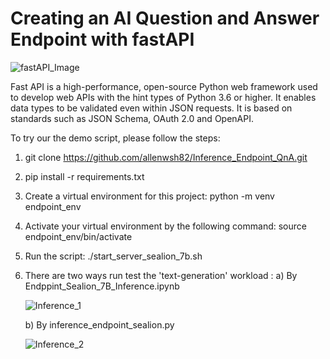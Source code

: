 # Creating an AI Question and Answer Endpoint with fastAPI


![fastAPI_Image](https://github.com/user-attachments/assets/e74947d4-ae5d-458f-b9cd-6f2e59f1977e)


Fast API is a high-performance, open-source Python web framework used to develop web APIs with the hint types of Python 3.6 or higher. It enables data types to be validated even within JSON requests. It is based on standards such as JSON Schema, OAuth 2.0 and OpenAPI.

To try our the demo script, please follow the steps:

1) git clone https://github.com/allenwsh82/Inference_Endpoint_QnA.git
2) pip install -r requirements.txt
3) Create a virtual environment for this project:
   python -m venv endpoint_env
5) Activate your virtual environment by the following command:
   source endpoint_env/bin/activate
7) Run the script: ./start_server_sealion_7b.sh
8) There are two ways run test the 'text-generation' workload :
   a) By Endppint_Sealion_7B_Inference.ipynb

   ![Inference_1](https://github.com/user-attachments/assets/dc89041d-6915-457e-815f-0b50094259a4)


   b) By inference_endpoint_sealion.py
  
   ![Inference_2](https://github.com/user-attachments/assets/e7a1f8e5-8534-49d8-b17b-4e44d8404d96)
